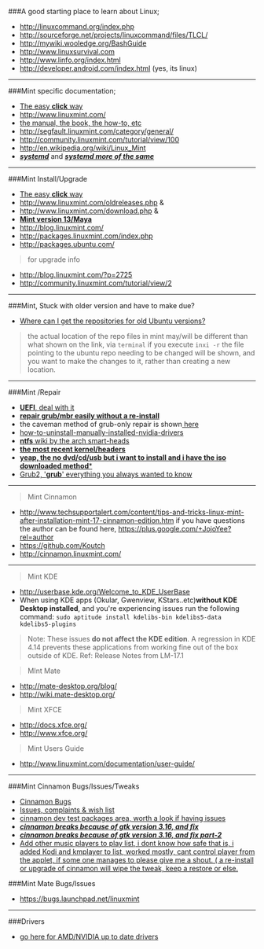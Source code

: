 ###A good starting place to learn about Linux;
* http://linuxcommand.org/index.php
* http://sourceforge.net/projects/linuxcommand/files/TLCL/
* http://mywiki.wooledge.org/BashGuide
* http://www.linuxsurvival.com
* http://www.linfo.org/index.html
* http://developer.android.com/index.html (yes, its linux)

***

###Mint specific documentation;
* [The easy **click** way](http://lmgtfy.com/?q=mint+linux+manual)
* http://www.linuxmint.com/
* [the manual, the book, the how-to, etc](http://www.linuxmint.com/documentation.php)
* http://segfault.linuxmint.com/category/general/
* http://community.linuxmint.com/tutorial/view/100
* http://en.wikipedia.org/wiki/Linux_Mint
* [***systemd***](http://blog.linuxmint.com/?p=2825#comment-117169) and [***systemd more of the same***](http://www.pcworld.com/article/2921385/its-optional-for-now-but-linux-mint-expects-to-switch-to-systemd-next-year.html)

***

###Mint Install/Upgrade 
* [The easy **click** way](http://lmgtfy.com/?q=linux%2Bmint%2Binstall%2Bupgrade#)
* http://www.linuxmint.com/oldreleases.php & 
* http://www.linuxmint.com/download.php &
* [**Mint version 13/Maya**](http://linuxmint.com/rel_maya.php)  
* http://blog.linuxmint.com/
* http://packages.linuxmint.com/index.php
* http://packages.ubuntu.com/
> for upgrade info 
* http://blog.linuxmint.com/?p=2725
* http://community.linuxmint.com/tutorial/view/2

***
###Mint, Stuck with older version and have to make due?
* [Where can I get the repositories for old Ubuntu versions?](http://superuser.com/questions/339537/where-can-i-get-the-repositories-for-old-ubuntu-versions)
> the actual location of the repo files in mint may/will be different than what shown on the link, via `terminal` if you execute `inxi -r` the file pointing to the ubuntu repo needing to be changed will be shown, and you want to make the changes to it, rather than creating a new location.

***

###Mint /Repair 
* [**UEFI**, deal with it](https://github.com/two-dogs/the-kennel/blob/master/uefi-issues.md)
* [**repair grub/mbr easily without a re-install**](http://sourceforge.net/p/boot-repair/home/Home/)
* the caveman method of grub-only repair is shown[ here](http://community.linuxmint.com/tutorial/view/245)
* [how-to-uninstall-manually-installed-nvidia-drivers](http://askubuntu.com/questions/219942/how-to-uninstall-manually-installed-nvidia-drivers)
* [**ntfs** wiki by the arch smart-heads](https://wiki.archlinux.org/index.php/NTFS-3G)
* [**the most recent kernel/headers**](http://kernel.ubuntu.com/~kernel-ppa/mainline/)
* [**yeap, the no dvd/cd/usb but i want to install and i have the iso downloaded method***]( http://askubuntu.com/questions/340156/install-ubuntu-from-iso-image-directly-from-hard-disk-of-a-system-running-linux)
* [Grub2, '__grub__' everything you always wanted to know](https://help.ubuntu.com/community/Grub2)

***

> Mint Cinnamon
* http://www.techsupportalert.com/content/tips-and-tricks-linux-mint-after-installation-mint-17-cinnamon-edition.htm if you have questions the author can be found here, https://plus.google.com/+JojoYee?rel=author
* https://github.com/Koutch
* http://cinnamon.linuxmint.com/

***

> Mint KDE
* http://userbase.kde.org/Welcome_to_KDE_UserBase
* When using KDE apps (Okular, Gwenview, KStars..etc)**without KDE Desktop installed**, and you're experiencing issues  run the following command: `sudo aptitude install kdelibs-bin kdelibs5-data kdelibs5-plugins`

> Note: These issues **do not affect the KDE edition**. A regression in KDE 4.14 prevents these applications from working fine out of the box outside of KDE. Ref: Release Notes from LM-17.1

> MInt Mate
* http://mate-desktop.org/blog/
* http://wiki.mate-desktop.org/

> Mint XFCE
* http://docs.xfce.org/
* http://www.xfce.org/

> Mint Users Guide
* http://www.linuxmint.com/documentation/user-guide/

***

###Mint Cinnamon Bugs/Issues/Tweaks
* [Cinnamon Bugs](https://github.com/linuxmint/Cinnamon/labels/BUG)
* [Issues, complaints & wish list](https://github.com/linuxmint/Cinnamon/issues)
* [cinnamon dev test packages area, worth a look if having issues](https://github.com/linuxmint/Cinnamon/issues/4072)
* [***cinnamon breaks because of gtk version 3.16, and fix***](https://github.com/linuxmint/Cinnamon/issues/3909#issuecomment-90305671)
* [***cinnamon breaks because of gtk version 3.16, and fix part-2***](https://bbs.archlinux.org/viewtopic.php?id=195857)
* [Add other music players to play list, i dont know how safe that is, i added Kodi and kmplayer to list, worked mostly, cant control player from the applet, if some one manages to please give me a shout. ( a re-install or upgrade of cinnamon will wipe the tweak, keep a restore or else.](http://all-tech-thoughts.blogspot.com/2014/09/how-to-add-gmusicbrowser-to-media-menu.html)

###Mint Mate Bugs/Issues
* https://bugs.launchpad.net/linuxmint

***

###Drivers
* [go here for AMD/NVIDIA up to date drivers](http://git.io/vTvTq)

